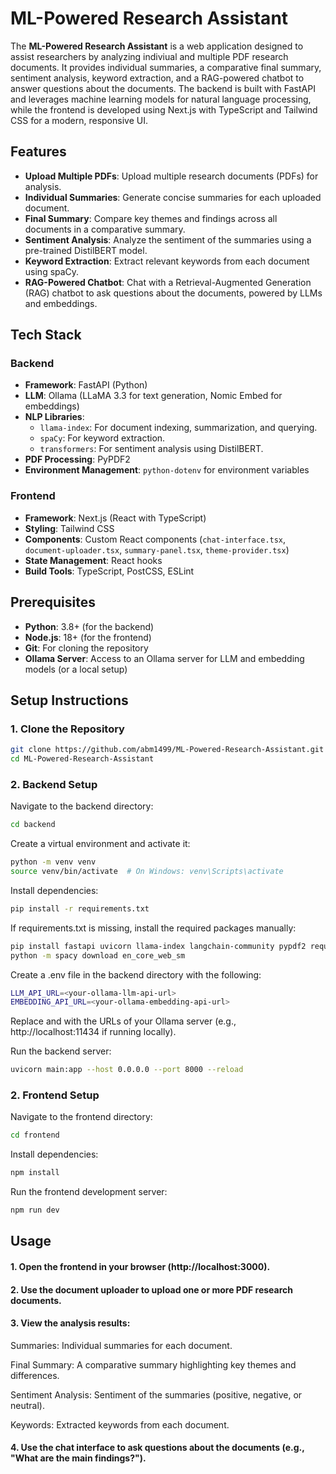 # ML-Powered Research Assistant

The **ML-Powered Research Assistant** is a web application designed to assist researchers by analyzing indiviual and multiple PDF research documents. It provides individual summaries, a comparative final summary, sentiment analysis, keyword extraction, and a RAG-powered chatbot to answer questions about the documents. The backend is built with FastAPI and leverages machine learning models for natural language processing, while the frontend is developed using Next.js with TypeScript and Tailwind CSS for a modern, responsive UI.

## Features
- **Upload Multiple PDFs**: Upload multiple research documents (PDFs) for analysis.
- **Individual Summaries**: Generate concise summaries for each uploaded document.
- **Final Summary**: Compare key themes and findings across all documents in a comparative summary.
- **Sentiment Analysis**: Analyze the sentiment of the summaries using a pre-trained DistilBERT model.
- **Keyword Extraction**: Extract relevant keywords from each document using spaCy.
- **RAG-Powered Chatbot**: Chat with a Retrieval-Augmented Generation (RAG) chatbot to ask questions about the documents, powered by LLMs and embeddings.

## Tech Stack
### Backend
- **Framework**: FastAPI (Python)
- **LLM**: Ollama (LLaMA 3.3 for text generation, Nomic Embed for embeddings)
- **NLP Libraries**:
  - `llama-index`: For document indexing, summarization, and querying.
  - `spaCy`: For keyword extraction.
  - `transformers`: For sentiment analysis using DistilBERT.
- **PDF Processing**: PyPDF2
- **Environment Management**: `python-dotenv` for environment variables

### Frontend
- **Framework**: Next.js (React with TypeScript)
- **Styling**: Tailwind CSS
- **Components**: Custom React components (`chat-interface.tsx`, `document-uploader.tsx`, `summary-panel.tsx`, `theme-provider.tsx`)
- **State Management**: React hooks
- **Build Tools**: TypeScript, PostCSS, ESLint

## Prerequisites
- **Python**: 3.8+ (for the backend)
- **Node.js**: 18+ (for the frontend)
- **Git**: For cloning the repository
- **Ollama Server**: Access to an Ollama server for LLM and embedding models (or a local setup)

## Setup Instructions

### 1. Clone the Repository
```bash
git clone https://github.com/abm1499/ML-Powered-Research-Assistant.git
cd ML-Powered-Research-Assistant
```
### 2. Backend Setup
Navigate to the backend directory:
```bash
cd backend
```

Create a virtual environment and activate it:
```bash
python -m venv venv
source venv/bin/activate  # On Windows: venv\Scripts\activate
```

Install dependencies:
```bash
pip install -r requirements.txt
```

If requirements.txt is missing, install the required packages manually:
```bash
pip install fastapi uvicorn llama-index langchain-community pypdf2 requests python-dotenv spacy transformers torch
python -m spacy download en_core_web_sm
```

Create a .env file in the backend directory with the following:
```bash
LLM_API_URL=<your-ollama-llm-api-url>
EMBEDDING_API_URL=<your-ollama-embedding-api-url>
```

Replace <your-ollama-llm-api-url> and <your-ollama-embedding-api-url> with the URLs of your Ollama server (e.g., http://localhost:11434 if running locally).

Run the backend server:
```bash
uvicorn main:app --host 0.0.0.0 --port 8000 --reload
```

### 2. Frontend Setup
Navigate to the frontend directory:
```bash
cd frontend
```

Install dependencies:
```bash
npm install
```

Run the frontend development server:
```bash
npm run dev
```

## Usage

#### 1. Open the frontend in your browser (http://localhost:3000).
#### 2. Use the document uploader to upload one or more PDF research documents.
#### 3. View the analysis results:
Summaries: Individual summaries for each document.

Final Summary: A comparative summary highlighting key themes and differences.

Sentiment Analysis: Sentiment of the summaries (positive, negative, or neutral).

Keywords: Extracted keywords from each document.
#### 4. Use the chat interface to ask questions about the documents (e.g., "What are the main findings?").


